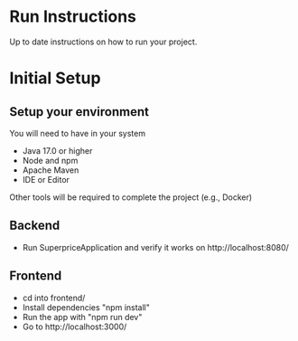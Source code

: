 # Run Instructions

Up to date instructions on how to run your project.


# Initial Setup

## Setup your environment 
You will need to have in your system

- Java 17.0 or higher
- Node and npm
- Apache Maven
- IDE or Editor

Other tools will be required to complete the project (e.g., Docker)

## Backend

- Run SuperpriceApplication and verify it works on http://localhost:8080/

## Frontend
- cd into frontend/
- Install dependencies "npm install"
- Run the app with "npm run dev"
- Go to http://localhost:3000/

